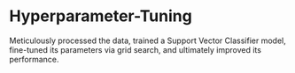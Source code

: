 # Hyperparameter-Tuning
Meticulously processed the data, trained a Support Vector Classifier model, fine-tuned its parameters via grid search, and ultimately improved its performance.
